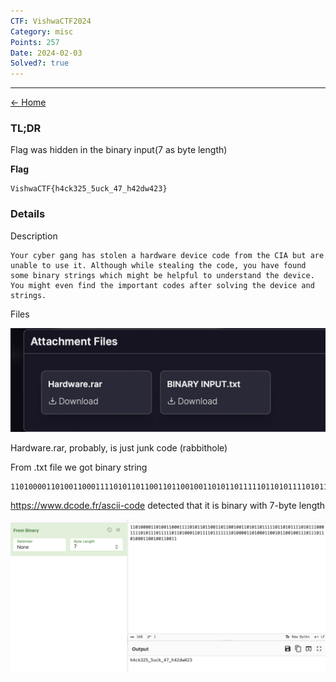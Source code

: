 ```yaml
---
CTF: VishwaCTF2024
Category: misc
Points: 257
Date: 2024-02-03
Solved?: true
---
```

----
[<- Home](vishwactf/readme.md)
### TL;DR

Flag was hidden in the binary input(7 as byte length)

**Flag**

```
VishwaCTF{h4ck325_5uck_47_h42dw423}
```


### Details

Description

```
Your cyber gang has stolen a hardware device code from the CIA but are unable to use it. Although while stealing the code, you have found some binary strings which might be helpful to understand the device. You might even find the important codes after solving the device and strings.
```

Files

![](assets/files.png)

Hardware.rar, probably, is just junk code (rabbithole)

From .txt file we got binary string

```
110100001101001100011110101101100110110010011010110111110110101111010111000111101011101111101101000110111101111111010000110100011001011001001110111011010001100100110011
```

https://www.dcode.fr/ascii-code detected that it is binary with 7-byte length

![](assets/cc.png)